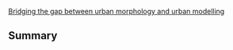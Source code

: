 [Bridging the gap between urban morphology and urban modelling](file:///C:/Users/conal/Downloads/G__UM+14(2)_Viewpoints123-124.pdf)

## Summary

